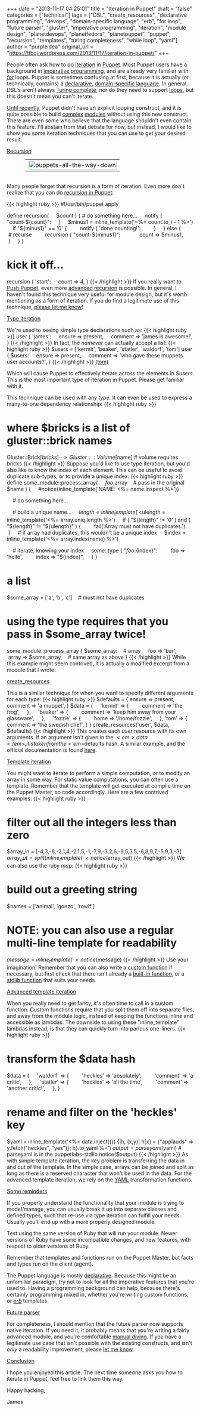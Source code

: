 +++
date = "2013-11-17 04:25:01"
title = "Iteration in Puppet"
draft = "false"
categories = ["technical"]
tags = ["DSL", "create_resources", "declarative programming", "devops", "domain-specific language", "erb", "for loop", "future parser", "gluster", "imperative programming", "iteration", "module design", "planetdevops", "planetfedora", "planetpuppet", "puppet", "recursion", "templates", "turing completeness", "while loop", "yaml"]
author = "purpleidea"
original_url = "https://ttboj.wordpress.com/2013/11/17/iteration-in-puppet/"
+++

People often ask how to do <a href="https://en.wikipedia.org/wiki/Iteration">iteration</a> in <a href="https://en.wikipedia.org/wiki/Puppet_%28software%29">Puppet</a>. Most Puppet users have a background in <a href="https://en.wikipedia.org/wiki/Imperative_programming">imperative programming</a>, and are already very familiar with <a href="https://en.wikipedia.org/wiki/For_loop"><em>for</em></a> loops. Puppet is sometimes confusing at first, because it is actually (or technically, contains) a <a href="https://en.wikipedia.org/wiki/Declarative_programming">declarative</a>, <a href="https://en.wikipedia.org/wiki/Domain-specific_language">domain-specific language</a>. In general, DSL's aren't always <a href="https://en.wikipedia.org/wiki/Turing_completeness">Turing complete</a>, nor do they need to support <a href="https://en.wikipedia.org/wiki/While_loop">loops</a>, but this doesn't mean you can't iterate.

<a href="http://docs.puppetlabs.com/puppet/3/reference/lang_experimental_3_2.html"> Until recently</a>, Puppet didn't have an explicit looping construct, and it is quite possible to build <a title="puppet-gluster" href="https://github.com/purpleidea/puppet-gluster/">complex</a> <a href="https://github.com/purpleidea/puppet-ipa">modules</a> without using this new construct. There are even some who believe that the language shouldn't even contain this feature. I'll abstain from that debate for now, but instead, I would like to show you some iteration techniques that you can use to get your desired result.

<span style="text-decoration:underline;">Recursion</span>

<table style="text-align:center; width:80%; margin:0 auto;"><tr><td><a href="puppets-all-the-way-down.jpg"><img class="size-full wp-image-591 aligncenter" alt="puppets-all-the-way-down" src="puppets-all-the-way-down.jpg" width="100%" height="100%" /></a></td></tr></table></br />

Many people forget that recursion is a form of iteration. Even more don't realize that you can do <a title="recursion in puppet (for no particular reason)" href="/blog/2012/11/20/recursion-in-puppet-for-no-particular-reason/">recursion in Puppet</a>:

{{< highlight ruby >}}
#!/usr/bin/puppet apply

define recursion(
    $count
) {
    # do something here...
    notify { "count-${count}":
    }
    $minus1 = inline_template('<%= count.to_i - 1 %>')
    if "${minus1}" == '0' {
        notify { 'done counting!':
        }
    } else {
        # recurse
        recursion { "count-${minus1}":
            count => $minus1,
        }
    }
}

# kick it off...
recursion { 'start':
    count => 4,
}
{{< /highlight >}}
If you really want to <a title="Pushing Puppet at Puppet Camp DC, LISA 2013" href="/blog/2013/11/05/pushing-puppet-at-puppet-camp-dc-lisa-2013/">Push Puppet</a>, even more <a href="https://github.com/purpleidea/puppet-pushing/blob/master/standalone/fibonacci.pp">advanced</a> <a href="https://github.com/purpleidea/puppet-pushing/blob/master/manifests/fibonacci.pp">recursion</a> is possible. In general, I haven't found this technique very useful for module design, but it's worth mentioning as a form of iteration. If you do find a legitimate use of this technique, <a title="contact" href="/contact/">please let me know</a>!

<span style="text-decoration:underline;">Type iteration</span>

We're used to seeing simple type declarations such as:
{{< highlight ruby >}}
user { 'james':
    ensure => present,
    comment => 'james is awesome!',
}
{{< /highlight >}}
In fact, the <em>namevar</em> can actually accept a list:
{{< highlight ruby >}}
$users = ['kermit', 'beaker', 'statler', 'waldorf', 'tom']
user { $users:
    ensure => present,
    comment => 'who gave these muppets user accounts?',
}
{{< /highlight >}}
<a href="https://www.youtube.com/watch?v=TxwI61FrK_w&NR=1&html5=1">(tom)</a><br />

Which will cause Puppet to effectively iterate across the elements in <em>$users</em>. This is the most important type of iteration in Puppet. Please get familiar with it.

This technique can be used with any <em>type</em>. It can even be used to express a many-to-one dependency relationship:
{{< highlight ruby >}}
# where $bricks is a list of gluster::brick names
Gluster::Brick[$bricks] -> Gluster::Volume[$name]    # volume requires bricks
{{< /highlight >}}
Suppose you'd like to use type iteration, but you'd also like to know the index of each element. This can be useful to avoid duplicate sub-types, or to provide a unique index:
{{< highlight ruby >}}
define some_module::process_array(
    $foo,
    $array    # pass in the original $name
) {
    #notice(inline_template('NAME: <%= name.inspect %>'))

    # do something here...

    # build a unique name...
    $length = inline_template('<%= array.length %>')
    $ulength = inline_template('<%= array.uniq.length %>')
    if ( "${length}" != '0' ) and ( "${length}" != "${ulength}" ) {
        fail('Array must not have duplicates.')
    }
    # if array had duplicates, this wouldn't be a unique index
    $index = inline_template('<%= array.index(name) %>')

    # iterate, knowing your index
    some::type { "${foo}:${index}":
        foo => 'hello',
        index => "${index}",
    }
}

# a list
$some_array = ['a', 'b', 'c']    # must not have duplicates

# using the type requires that you pass in $some_array twice!
some_module::process_array { $some_array:    # array
    foo => 'bar',
    array => $some_array,    # same array as above
}
{{< /highlight >}}
While this example might seem contrived, it is actually a modified excerpt from a module that I wrote.

<span style="text-decoration:underline;">create_resources</span>

This is a similar technique for when you want to specify different arguments for each type:
{{< highlight ruby >}}
$defaults = {
    ensure => present,
    comment => 'a muppet',
}
$data = {
    'kermit' => {
        comment => 'the frog',
    },
    'beaker' => {
        comment => 'keep him away from your glassware',
    },
    'fozzie' => {
        home => '/home/fozzie',
    },
    'tom' => {
        comment => 'the swedish chef',
    }
}
create_resources('user', $data, $defaults)
{{< /highlight >}}
This creates each <em>user</em> resource with its own arguments. If an argument isn't given in the $<em>data</em>, it is taken from the <em>$defaults</em> hash. A similar example, and the official documentation is found <a href="http://docs.puppetlabs.com/references/latest/function.html#createresources">here</a>.

<span style="text-decoration:underline;">Template iteration</span>

You might want to iterate to perform a simple computation, or to modify an array in some way. For static value computations, you can often use a template. Remember that the template will get executed at compile time on the Puppet Master, so code accordingly. Here are a few contrived examples:
{{< highlight ruby >}}
# filter out all the integers less than zero
$array_in = [-4,3,-8,-2,1,4,-2,1,5,-1,-7,9,-3,2,6,-8,5,3,5,-6,8,9,7,-5,9,3,-3]
$array_out = split(inline_template('<%= array_in.delete_if {|x| x < 0 }.join(",") %>'), ',')
notice($array_out)
{{< /highlight >}}
We can also use the ruby <em>map</em>:
{{< highlight ruby >}}
# build out a greeting string
$names = ['animal', 'gonzo', 'rowlf']
# NOTE: you can also use a regular multi-line template for readability
$message = inline_template('<% if names == [] %>Hello... Anyone there?<% else %><%= names.map {|x| "Hello "+x.capitalize}.join(", ") %>.<% end %>')
notice($message)
{{< /highlight >}}
Use your imagination! Remember that you can also write a <a href="http://docs.puppetlabs.com/guides/custom_functions.html">custom function</a> if necessary, but first check that there isn't already a <a href="http://docs.puppetlabs.com/references/latest/function.html">built-in function</a>, or a <a href="https://github.com/puppetlabs/puppetlabs-stdlib#functions">stdlib function</a> that suits your needs.

<span style="text-decoration:underline;">Advanced template iteration</span>

When you really need to get fancy, it's often time to call in a custom function. Custom functions require that you split them off into separate files, and away from the module logic, instead of keeping the functions inline and accessible as lambdas. The downside to using these "inline_template" lambdas instead, is that they can quickly turn into parlous one-liners.
{{< highlight ruby >}}
# transform the $data hash
$data = {
    'waldorf' => {
        'heckles' => 'absolutely',
        'comment' => 'a critic',
    },
    'statler' => {
        'heckles' => 'all the time',
        'comment' => 'another critic!',
    },
}
# rename and filter on the 'heckles' key
$yaml = inline_template('<%= data.inject({}) {|h, (x,y)| h[x] = {"applauds" => y.fetch("heckles", "yes")}; h}.to_yaml %>')
$output = parseyaml($yaml) # parseyaml is in the puppetlabs-stdlib
notice($output)
{{< /highlight >}}
As with simple template iteration, the key problem is transferring the data in and out of the template. In the simple case, arrays can be joined and split as long as there is a reserved character that won't be used in the data. For the advanced template iteration, we rely on the <a href="https://en.wikipedia.org/wiki/YAML">YAML</a> transformation functions.

<span style="text-decoration:underline;">Some reminders</span>

If you properly understand the functionality that your module is trying to model/manage, you can usually break it up into separate classes and defined types, such that re-use via type iteration can fulfill your needs. Usually you'll end up with a more properly designed module.

Test using the same version of Ruby that will run your module. Newer versions of Ruby have some incompatible changes, and new features, with respect to older versions of Ruby.

Remember that templates and functions run on the Puppet Master, but facts and types run on the client (agent).

The Puppet language is mostly <a href="https://en.wikipedia.org/wiki/Declarative_programming">declarative</a>. Because this might be an unfamiliar paradigm, try not to look for all the imperative features that you're used to. Having a programming background can help, because there's certainly programming mixed in, whether you're writing custom functions, or <a href="https://en.wikipedia.org/wiki/ERuby"><em>erb</em></a> templates.

<span style="text-decoration:underline;">Future parser</span>

For completeness, I should mention that the future parser now supports native iteration. If you need it, it probably means that you're writing a fairly advanced module, and you're comfortable <a href="http://docs.puppetlabs.com/puppet/3/reference/lang_experimental_3_2.html">manual diving</a>. If you have a legitimate use case that isn't possible with the existing constructs, and isn't <em>only</em> a readability improvement, please <a title="contact" href="/contact/">let me know</a>.

<span style="text-decoration:underline;">Conclusion</span>

I hope you enjoyed this article. The next time someone asks you how to iterate in Puppet, feel free to link them this way.

Happy hacking,

James

